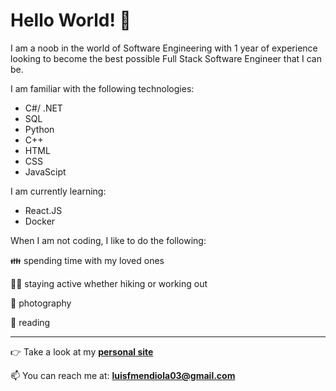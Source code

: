 # Hello World! 👋

I am a noob in the world of Software Engineering with 1 year of experience looking to become the best possible Full Stack Software Engineer that I can be.

I am familiar with the following technologies:
* C#/ .NET
* SQL
* Python
* C++
* HTML
* CSS
* JavaScipt

I am currently learning:
* React.JS
* Docker

When I am not coding, I like to do the following:

👪 spending time with my loved ones

🏋️‍♂️ staying active whether hiking or working out

📸 photography

📖 reading


***

👉 Take a look at my **[personal site](https://luismendiola.com)**

📫 You can reach me at: **<luisfmendiola03@gmail.com>**


